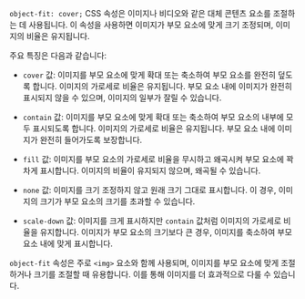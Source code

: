 
`object-fit: cover;` CSS 속성은 이미지나 비디오와 같은 대체 콘텐츠 요소를 조절하는 데 사용됩니다. 이 속성을 사용하면 이미지가 부모 요소에 맞게 크기 조정되며, 이미지의 비율은 유지됩니다.

주요 특징은 다음과 같습니다:

- `cover` 값: 이미지를 부모 요소에 맞게 확대 또는 축소하여 부모 요소를 완전히 덮도록 합니다. 이미지의 가로세로 비율은 유지됩니다. 부모 요소 내에 이미지가 완전히 표시되지 않을 수 있으며, 이미지의 일부가 잘릴 수 있습니다.

- `contain` 값: 이미지를 부모 요소에 맞게 확대 또는 축소하여 부모 요소의 내부에 모두 표시되도록 합니다. 이미지의 가로세로 비율은 유지됩니다. 부모 요소 내에 이미지가 완전히 들어가도록 보장합니다.

- `fill` 값: 이미지를 부모 요소의 가로세로 비율을 무시하고 왜곡시켜 부모 요소에 꽉 차게 표시합니다. 이미지의 비율이 유지되지 않으며, 왜곡될 수 있습니다.

- `none` 값: 이미지를 크기 조정하지 않고 원래 크기 그대로 표시합니다. 이 경우, 이미지의 크기가 부모 요소의 크기를 초과할 수 있습니다.

- `scale-down` 값: 이미지를 크게 표시하지만 `contain` 값처럼 이미지의 가로세로 비율을 유지합니다. 이미지가 부모 요소의 크기보다 큰 경우, 이미지를 축소하여 부모 요소 내에 맞게 표시합니다.

`object-fit` 속성은 주로 `<img>` 요소와 함께 사용되며, 이미지를 부모 요소에 맞게 조절하거나 크기를 조절할 때 유용합니다. 이를 통해 이미지를 더 효과적으로 다룰 수 있습니다.